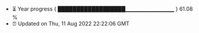 - ⏳ Year progress { ██████████████████▁▁▁▁▁▁▁▁▁▁▁▁ } 61.08 %
- ⏰ Updated on Thu, 11 Aug 2022 22:22:06 GMT

